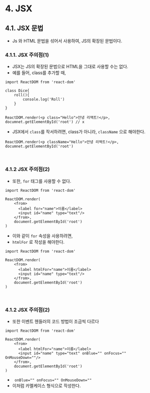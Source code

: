 # 4. JSX

## 4.1. JSX 문법

- Js 와 HTML 문법을 섞어서 사용하여, JS의 확장된 문법이다.

### 4.1.1. JSX 주의점(1)

- JSX는 JS의 확장된 문법으로 HTML을 그대로 사용할 수는 없다.
- 예를 들어, class를 추가할 때,

```react
import ReactDOM from 'react-dom'

class Dice{
    roll(){
        console.log('Roll')
    }
}

ReactDOM.render(<p class="Hello">안녕 리액트!</p>, documnet.getElementById('root') // x
```

- JSX에서 `class`를 작서하려면, class가 아니라, `className` 으로 해야한다.

```react
ReactDOM.render(<p className="Hello">안녕 리액트!</p>, documnet.getElementById('root')
```

<br/>

### 4.1.2 JSX 주의점(2)

- 또한, `for` 태그를 사용할 수 없다.

```react
import ReactDOM from 'react-dom'

ReactDOM.render(
	<from>
 	  <label for="name">이름</label>   
   	  <input id="name" type="text"/>   
    </from>,
    document.getElementById('root')
)
```

- 이와 같이 `for` 속성을 사용하려면, 
- `htmlFor` 로 작성을 해야한다.

```react
import ReactDOM from 'react-dom'

ReactDOM.render(
	<from>
 	  <label htmlFor="name">이름</label>   
   	  <input id="name" type="text"/>   
    </from>,
    document.getElementById('root')
)
```

<br/>

### 4.1.2 JSX 주의점(2)

- 또한 이벤트 헨들러의 코드 방법이 조금씩 다르다

```react
import ReactDOM from 'react-dom'

ReactDOM.render(
	<from>
 	  <label htmlFor="name">이름</label>   
   	  <input id="name" type="text" onBlue="" onFocus="" OnMouseDown=""/>   
    </from>,
    document.getElementById('root')
)
```

- ` onBlue="" onFocus="" OnMouseDown=""`
- 이처럼 카멜케이스 형식으로 작성한다.